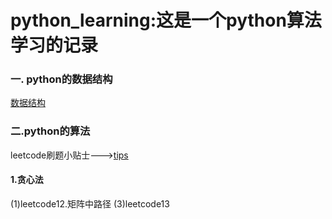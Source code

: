 # python_learning:这是一个python算法学习的记录
### 一. python的数据结构
[数据结构](https://github.com/chenjunyi1999/python/blob/master/datastructure.py)
### 二.python的算法
leetcode刷题小贴士--->[tips](https://github.com/chenjunyi1999/python/blob/master/tips.md)
#### 1.贪心法
(1)leetcode12.矩阵中路径
(3)leetcode13
